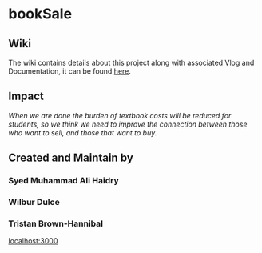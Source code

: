 # bookSale

## Wiki
The wiki contains details about this project along with associated Vlog and Documentation, it can be found [here](https://github.com/teamvinyldeathstars/bookSale/wiki).

## Impact

*When we are done the burden of textbook costs will be reduced for students, so we think we need to improve the connection between those who want to sell, and those that want to buy.*

## Created and Maintain by 

### Syed Muhammad Ali Haidry

### Wilbur Dulce

### Tristan Brown-Hannibal

[localhost:3000](http://localhost:3000)
